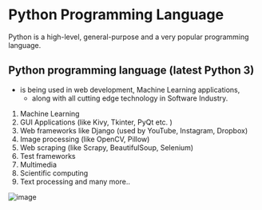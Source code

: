 # Python Programming Language
Python is a high-level, general-purpose and a very popular programming language.

## Python programming language (latest Python 3) 
- is being used in web development, Machine Learning applications, 
  - along with all cutting edge technology in Software Industry. 


1. Machine Learning
2. GUI Applications (like Kivy, Tkinter, PyQt etc. )
3. Web frameworks like Django (used by YouTube, Instagram, Dropbox)
4. Image processing (like OpenCV, Pillow)
5. Web scraping (like Scrapy, BeautifulSoup, Selenium)
6. Test frameworks
7. Multimedia
8. Scientific computing
9. Text processing and many more..


![image](https://user-images.githubusercontent.com/84861488/159520600-164113d3-0ec3-4ac1-a7a2-565df19ae56d.png)
